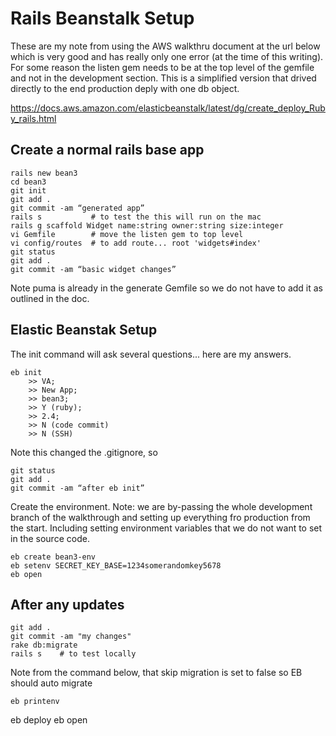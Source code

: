 # Rails Beanstalk Setup
These are my note from using the AWS walkthru document at the url below which is very good and has really only one error (at the time of this writing).  For some reason the listen gem needs to be at the top level of the gemfile and not in the development section.  This is a simplified version that drived directly to the end production deply with one db object.

https://docs.aws.amazon.com/elasticbeanstalk/latest/dg/create_deploy_Ruby_rails.html
## Create a normal rails base app
```
rails new bean3
cd bean3
git init
git add .
git commit -am “generated app”
rails s           # to test the this will run on the mac
rails g scaffold Widget name:string owner:string size:integer
vi Gemfile        # move the listen gem to top level
vi config/routes  # to add route... root 'widgets#index'
git status
git add .
git commit -am “basic widget changes”
```
Note puma is already in the generate Gemfile so we do not have to add it as outlined in the doc.
## Elastic Beanstak Setup
The init command will ask several questions... here are my answers.
```
eb init
	>> VA; 
	>> New App; 
	>> bean3; 
	>> Y (ruby); 
	>> 2.4; 
	>> N (code commit)
	>> N (SSH)
```
Note this changed the .gitignore, so
```
git status
git add .
git commit -am “after eb init”
```
Create the environment.  Note: we are by-passing the whole development branch of the walkthrough and
setting up everything fro production from the start.  Including setting environment variables that 
we do not want to set in the source code.
```
eb create bean3-env
eb setenv SECRET_KEY_BASE=1234somerandomkey5678
eb open
```
## After any updates
```
git add .
git commit -am "my changes"
rake db:migrate 
rails s    # to test locally
```
Note from the command below, that skip migration is set to false so EB should auto migrate
```
eb printenv
```
eb deploy
eb open

